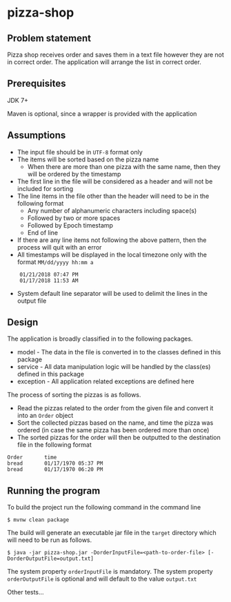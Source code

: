 # pizza-shop

## Problem statement
Pizza shop receives order and saves them in a text file however they are not in correct order.
The application will arrange the list in correct order.
 
## Prerequisites
JDK 7+

Maven is optional, since a wrapper is provided with the application

## Assumptions
* The input file should be in `UTF-8` format only
* The items will be sorted based on the pizza name
    * When there are more than one pizza with the same name, then they will be ordered by the timestamp
* The first line in the file will be considered as a header and will not be included for sorting
* The line items in the file other than the header will need to be in the following format
    * Any number of alphanumeric characters including space(s)
    * Followed by two or more spaces
    * Followed by Epoch timestamp
    * End of line
* If there are any line items not following the above pattern, then the process will quit with an error
* All timestamps will be displayed in the local timezone only with the format `MM/dd/yyyy hh:mm a`
```
    01/21/2018 07:47 PM 
    01/17/2018 11:53 AM
```
* System default line separator will be used to delimit the lines in the output file

## Design
The application is broadly classified in to the following packages.
* model - The data in the file is converted in to the classes defined in this package
* service - All data manipulation logic will be handled by the class(es) defined in this package
* exception - All application related exceptions are defined here

The process of sorting the pizzas is as follows.
* Read the pizzas related to the order from the given file and convert it into an `Order` object
* Sort the collected pizzas based on the name, and time the pizza was ordered (in case the same pizza has been ordered more than once)
* The sorted pizzas for the order will then be outputted to the destination file in the following format
```
Order		time
bread		01/17/1970 05:37 PM
bread		01/17/1970 06:20 PM
```

## Running the program
To build the project run the following command in the command line

    $ mvnw clean package
    
The build will generate an executable jar file in the `target` directory which will need to be run as follows.

    $ java -jar pizza-shop.jar -DorderInputFile=<path-to-order-file> [-DorderOutputFile=output.txt]

The system property `orderInputFile` is mandatory. The system property `orderOutputFile` is optional and will default to the value `output.txt`

Other tests...
